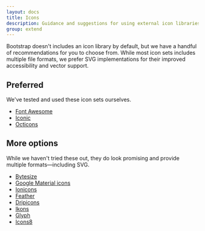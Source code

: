 ```yaml
---
layout: docs
title: Icons
description: Guidance and suggestions for using external icon libraries with Bootstrap.
group: extend
---
```


Bootstrap doesn't includes an icon library by default, but we have a handful of recommendations for you to choose from. While most icon sets includes multiple file formats, we prefer SVG implementations for their improved accessibility and vector support.

## Preferred

We've tested and used these icon sets ourselves.

- [Font Awesome](https://fontawesome.com/)
- [Iconic](https://github.com/iconic/open-iconic)
- [Octicons](https://octicons.github.com/)

## More options

While we haven't tried these out, they do look promising and provide multiple formats—including SVG.

- [Bytesize](https://github.com/danklammer/bytesize-icons)
- [Google Material icons](https://material.io/tools/icons/)
- [Ionicons](https://ionicons.com/)
- [Feather](https://feathericons.com/)
- [Dripicons](http://demo.amitjakhu.com/dripicons/)
- [Ikons](http://ikons.piotrkwiatkowski.co.uk/)
- [Glyph](https://glyph.smarticons.co/)
- [Icons8](https://icons8.com/)
